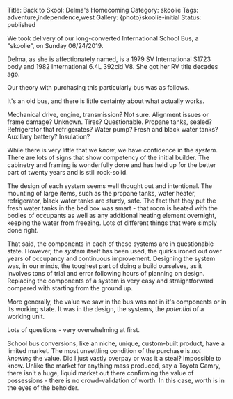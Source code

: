Title: Back to Skool: Delma's Homecoming
Category: skoolie
Tags: adventure,independence,west
Gallery: {photo}skoolie-initial
Status: published


We took delivery of our long-converted International School Bus, a "skoolie", on Sunday 06/24/2019.

Delma, as she is affectionately named, is a 1979 SV International S1723 body and 1982 International 6.4L 392cid V8. She got her RV title decades ago.

Our theory with purchasing this particularly bus was as follows. 

It's an old bus, and there is little certainty about what actually works. 

Mechanical drive, engine, transmission? Not sure. Alignment issues or frame damage? Unknown. Tires? Questionable. Propane tanks, sealed? Refrigerator that refrigerates? Water pump? Fresh and black water tanks? Auxiliary battery? Insulation? 

While there is very little that we _know_, we have confidence in the _system_. There are lots of signs that show competency of the initial builder. The cabinetry and framing is wonderfully done and has held up for the better part of twenty years and is still rock-solid. 

The design of each system seems well thought out and intentional. The mounting of large items, such as the propane tanks, water heater, refrigerator, black water tanks are sturdy, safe. The fact that they put the fresh water tanks in the bed box was smart - that room is heated with the bodies of occupants as well as any additional heating element overnight, keeping the water from freezing. Lots of different things that were simply done right. 

That said, the components in each of these systems are in questionable state. However, the _system_ itself has been used, the quirks ironed out over years of occupancy and continuous improvement. Designing the system was, in our minds, the toughest part of doing a build ourselves, as it involves tons of trial and error following hours of planning on design. Replacing the components of a system is very easy and straightforward compared with starting from the ground up. 

More generally, the value we saw in the bus was not in it's components or in its working state. It was in the design, the systems, the _potential_ of a working unit.

Lots of questions - very overwhelming at first. 

School bus conversions, like an niche, unique, custom-built product, have a limited market. The most unsettling condition of the purchase is _not knowing_ the value. Did I just vastly overpay or was it a steal? Impossible to know. Unlike the market for anything mass produced, say a Toyota Camry, there isn't a huge, liquid market out there confirming the value of possessions - there is no crowd-validation of worth. In this case, worth is in the eyes of the beholder. 


